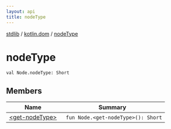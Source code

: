 ```yaml
---
layout: api
title: nodeType
---
```

[stdlib](../../index.html) / [kotlin.dom](../index.html) / [nodeType](index.html)

# nodeType

```
val Node.nodeType: Short
```
## Members
| Name | Summary |
|------|---------|
|[&lt;get-nodeType&gt;](_get-nodeType_.html)|&nbsp;&nbsp;`fun Node.<get-nodeType>(): Short`<br>|
